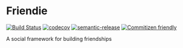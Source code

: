 # Friendie

[![Build Status](https://travis-ci.org/arvigeus/friendie.svg?branch=master)](https://travis-ci.org/arvigeus/friendie) [![codecov](https://codecov.io/gh/arvigeus/friendie/branch/master/graph/badge.svg)](https://codecov.io/gh/arvigeus/friendie) [![semantic-release](https://img.shields.io/badge/%20%20%F0%9F%93%A6%F0%9F%9A%80-semantic--release-e10079.svg)](https://github.com/semantic-release/semantic-release) [![Commitizen friendly](https://img.shields.io/badge/commitizen-friendly-brightgreen.svg)](http://commitizen.github.io/cz-cli/)

A social framework for building friendships
